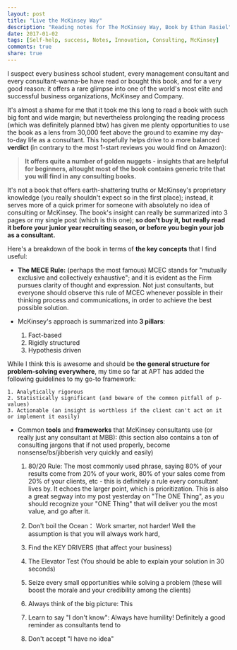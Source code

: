 ```yaml
---
layout: post
title: "Live the McKinsey Way"
description: "Reading notes for The McKinsey Way, Book by Ethan Rasiel"
date: 2017-01-02
tags: [Self-help, success, Notes, Innovation, Consulting, McKinsey]
comments: true
share: true
---
```

I suspect every business school student, every management consultant and every consultant-wanna-be have read or bought this book, and for a very good reason: it offers a rare glimpse into one of the world's most elite and successful business organizations, McKinsey and Company. 

It's almost a shame for me that it took me this long to read a book with such big font and wide margin; but nevertheless prolonging the reading process (which was definitely planned btw) has given me plenty opportunities to use the book as a lens from 30,000 feet above the ground to examine my day-to-day life as a consultant. This hopefully helps drive to a more balanced **verdict** (in contrary to the most 1-start reviews you would find on Amazon):

>**It offers quite a number of golden nuggets - insights that are helpful for beginners, altought most of the book contains generic trite that you will find in any consulting books.**

It's not a book that offers earth-shattering truths or McKinsey's proprietary knowledge (you really shouldn't expect so in the first place); instead, it serves more of a quick primer for someone with absolutely no idea of consulting or McKinsey. The book's insight can really be summarized into 3 pages or my single post (which is this one); **so don't buy it, but really read it before your junior year recruiting season, or before you begin your job as a consultant.**  

Here's a breakdown of the book in terms of **the key concepts** that I find useful: 

- **The MECE Rule:** (perhaps the most famous) MCEC stands for "mutually exclusive and collectively exhaustive"; and it is evident as the Firm pursues clarity of thought and expression. Not just consultants, but everyone should observe this rule of MCEC whenever possible in their thinking process and communications, in order to achieve the best possible solution. 

- McKinsey's approach is summarized into **3 pillars**: 

	1. Fact-based
	2. Rigidly structured
	3. Hypothesis driven

While I think this is awesome and should be **the general structure for problem-solving everywhere**, my time so far at APT has added the following guidelines to my go-to framework:

	1. Analytically rigorous
	2. Statistically significant (and beware of the common pitfall of p-values)
	3. Actionable (an insight is worthless if the client can't act on it or implement it easily)

- Common **tools** and **frameworks** that McKinsey consultants use (or really just any consultant at MBB): (this section also contains a ton of consulting jargons that if not used properly, become nonsense/bs/jibberish very quickly and easily)

	1. 80/20 Rule: 
	The most commonly used phrase, saying 80% of your results come from 20% of your work, 80% of your sales come from 20% of your clients, etc - this is definitely a rule every consultant lives by. It echoes the larger point, which is prioritization. This is also a great segway into my post yesterday on "The ONE Thing", as you should recognize your "ONE Thing" that will deliver you the most value, and go after it. 

	2. Don't boil the Ocean： 
	Work smarter, not harder! Well the assumption is that you will always work hard, 

	3. Find the KEY DRIVERS (that affect your business)
	
	4. The Elevator Test (You should be able to explain your solution in 30 seconds)

	5. Seize every small opportunities while solving a problem (these will boost the morale and your credibility among the clients)

	6. Always think of the big picture:
	This

	7. Learn to say "I don't know":
	Always have humility! Definitely a good reminder as consultants tend to 

	8. Don't accept "I have no idea"